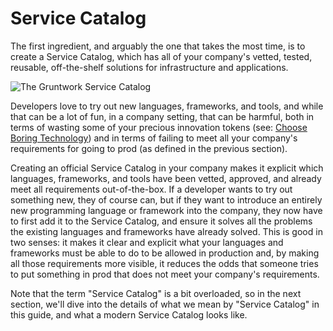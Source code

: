 # Service Catalog

The first ingredient, and arguably the one that takes the most time, is to create a Service Catalog, which has all of
your company's vetted, tested, reusable, off-the-shelf solutions for infrastructure and applications.

![The Gruntwork Service Catalog](/img/guides/production-framework/gruntwork-service-catalog-api.png)

Developers love to try out new languages, frameworks, and tools, and while that can be a lot of fun, in a company
setting, that can be harmful, both in terms of wasting some of your precious innovation tokens (see: [Choose Boring
Technology](http://boringtechnology.club/)) and in terms of failing to meet all your company's requirements for going
to prod (as defined in the previous section).

Creating an official Service Catalog in your company makes it explicit which languages, frameworks, and tools have been
vetted, approved, and already meet all requirements out-of-the-box. If a developer wants to try out something new, they
of course can, but if they want to introduce an entirely new programming language or framework into the company, they
now have to first add it to the Service Catalog, and ensure it solves all the problems the existing languages and
frameworks have already solved. This is good in two senses: it makes it clear and explicit what your languages and
frameworks must be able to do to be allowed in production and, by making all those requirements more visible, it
reduces the odds that someone tries to put something in prod that does not meet your company's requirements.

Note that the term "Service Catalog" is a bit overloaded, so in the next section, we'll dive into the details of what we
mean by "Service Catalog" in this guide, and what a modern Service Catalog looks like.


<!-- ##DOCS-SOURCER-START
{"sourcePlugin":"local-copier","hash":"9724455defe23434547b2c1433c89445"}
##DOCS-SOURCER-END -->
